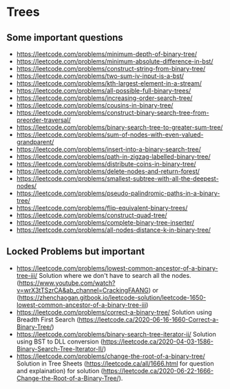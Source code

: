 # Trees

## Some important questions
- https://leetcode.com/problems/minimum-depth-of-binary-tree/
- https://leetcode.com/problems/minimum-absolute-difference-in-bst/
- https://leetcode.com/problems/construct-string-from-binary-tree/
- https://leetcode.com/problems/two-sum-iv-input-is-a-bst/
- https://leetcode.com/problems/kth-largest-element-in-a-stream/
- https://leetcode.com/problems/all-possible-full-binary-trees/
- https://leetcode.com/problems/increasing-order-search-tree/
- https://leetcode.com/problems/cousins-in-binary-tree/
- https://leetcode.com/problems/construct-binary-search-tree-from-preorder-traversal/
- https://leetcode.com/problems/binary-search-tree-to-greater-sum-tree/
- https://leetcode.com/problems/sum-of-nodes-with-even-valued-grandparent/
- https://leetcode.com/problems/insert-into-a-binary-search-tree/
- https://leetcode.com/problems/path-in-zigzag-labelled-binary-tree/
- https://leetcode.com/problems/distribute-coins-in-binary-tree/
- https://leetcode.com/problems/delete-nodes-and-return-forest/
- https://leetcode.com/problems/smallest-subtree-with-all-the-deepest-nodes/
- https://leetcode.com/problems/pseudo-palindromic-paths-in-a-binary-tree/
- https://leetcode.com/problems/flip-equivalent-binary-trees/
- https://leetcode.com/problems/construct-quad-tree/
- https://leetcode.com/problems/complete-binary-tree-inserter/
- https://leetcode.com/problems/all-nodes-distance-k-in-binary-tree/

## Locked Problems but important
- https://leetcode.com/problems/lowest-common-ancestor-of-a-binary-tree-iii/
  Solution where we don't have to search all the nodes. (https://www.youtube.com/watch?v=wrX3tTSzrCA&ab_channel=CrackingFAANG) or (https://zhenchaogan.gitbook.io/leetcode-solution/leetcode-1650-lowest-common-ancestor-of-a-binary-tree-iii)
- https://leetcode.com/problems/correct-a-binary-tree/
  Solution using Breadth First Search (https://leetcode.ca/2020-06-16-1660-Correct-a-Binary-Tree/)
- https://leetcode.com/problems/binary-search-tree-iterator-ii/ Solution using BST to DLL conversion (https://leetcode.ca/2020-04-03-1586-Binary-Search-Tree-Iterator-II/)
- https://leetcode.com/problems/change-the-root-of-a-binary-tree/ Solution in Tree Sheets (https://leetcode.ca/all/1666.html for question and explaination) for solution (https://leetcode.ca/2020-06-22-1666-Change-the-Root-of-a-Binary-Tree/).